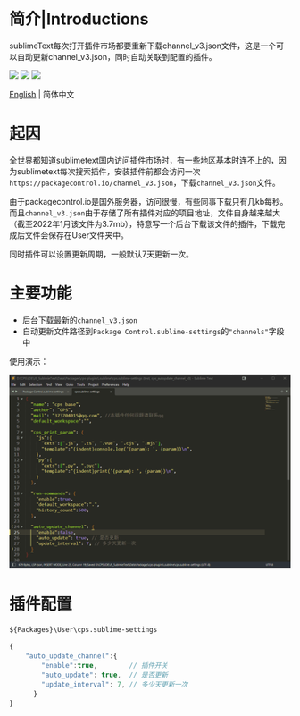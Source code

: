 # 简介|Introductions

sublimeText每次打开插件市场都要重新下载channel_v3.json文件，这是一个可以自动更新channel_v3.json，同时自动关联到配置的插件。

<div>
    <img flex="left" src="https://img.shields.io/badge/python-%3E%3D3.8.0-3776AB"/>
    <img flex="left" src="https://img.shields.io/badge/Sublime%20Text-FF9800?style=flat&logo=Sublime%20Text&logoColor=white"/>
    <img flex="left" src="https://img.shields.io/github/license/caoxiemeihao/electron-vite-vue?style=flat"/>
</div>

[English](README.en.md) | 简体中文





# 起因

全世界都知道sublimetext国内访问插件市场时，有一些地区基本时连不上的，因为sublimetext每次搜索插件，安装插件前都会访问一次`https://packagecontrol.io/channel_v3.json`，下载`channel_v3.json`文件。

由于packagecontrol.io是国外服务器，访问很慢，有些同事下载只有几kb每秒。而且`channel_v3.json`由于存储了所有插件对应的项目地址，文件自身越来越大（截至2022年1月该文件为3.7mb），特意写一个后台下载该文件的插件，下载完成后文件会保存在User文件夹中。

同时插件可以设置更新周期，一般默认7天更新一次。





# 主要功能

- 后台下载最新的`channel_v3.json`
- 自动更新文件路径到`Package Control.sublime-settings`的`"channels"`字段中

使用演示：

![step1](screenshot/1.gif)



# 插件配置

`${Packages}\User\cps.sublime-settings`

```js
{ 
    "auto_update_channel":{
        "enable":true,        // 插件开关
        "auto_update": true,  // 是否更新
        "update_interval": 7, // 多少天更新一次
      }
}
```

